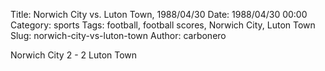 Title: Norwich City vs. Luton Town, 1988/04/30
Date: 1988/04/30 00:00
Category: sports
Tags: football, football scores, Norwich City, Luton Town
Slug: norwich-city-vs-luton-town
Author: carbonero


Norwich City 2 - 2 Luton Town
